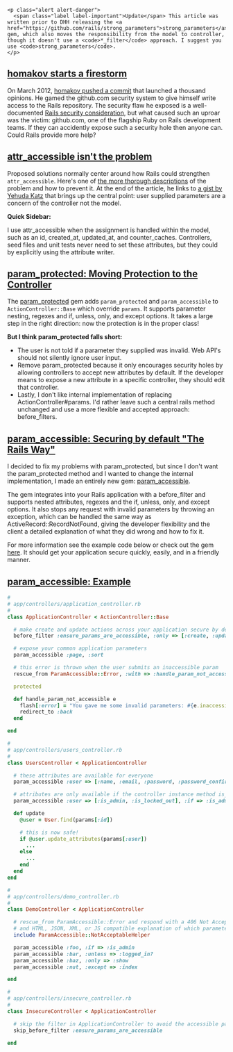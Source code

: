 ```raw
<p class="alert alert-danger">
  <span class="label label-important">Update</span> This article was written prior to DHH releasing the <a href="https://github.com/rails/strong_parameters">strong_parameters</a> gem, which also moves the responsibility from the model to controller, though it doesn't use a <code>*_filter</code> approach. I suggest you use <code>strong_parameters</code>.
</p>
```

## [homakov starts a firestorm](#homakov)

On March 2012, [homakov pushed a commit](https://github.com/rails/rails/commit/b83965785db1eec019edf1fc272b1aa393e6dc57) that launched a thousand opinions. He gamed the github.com security system to give himself write access to the Rails repository. The security flaw he exposed is a well-documented [Rails security consideration,](http://guides.rubyonrails.org/security.html#mass-assignment) but what caused such an uproar was the victim: github.com, one of the flagship Ruby on Rails development teams. If they can accidently expose such a security hole then anyone can. Could Rails provide more help?

## [attr_accessible isn't the problem](#attr_accessible)

Proposed solutions normally center around how Rails could strengthen `attr_accessible`. Here's one of [the more thorough descriptions](https://gist.github.com/1978709) of the problem and how to prevent it. At the end of the article, he links to [a gist by Yehuda Katz](https://gist.github.com/1974187) that brings up the central point: user supplied parameters are a concern of the controller not the model.

<p class="alert alert-notice">
  <strong>Quick Sidebar:</strong>

  I use attr_accessible when the assignment is handled within the model, such as an id, created_at, updated_at, and counter_caches. Controllers, seed files and unit tests never need to set these attributes, but they could by explicitly using the attribute writer.
</p>

## [param_protected: Moving Protection to the Controller](#param_protected)

The [param_protected](https://github.com/cjbottaro/param_protected) gem adds `param_protected` and `param_accessible` to `ActionController::Base` which override `params`. It supports parameter nesting, regexes and if, unless, only, and except options. It takes a large step in the right direction: now the protection is in the proper class!

__But I think param_protected falls short:__

* The user is not told if a parameter they supplied was invalid. Web API's should not silently ignore user input.
* Remove param_protected because it only encourages security holes by allowing controllers to accept new attributes by default. If the developer means to expose a new attribute in a specific controller, they should edit that controller.
* Lastly, I don't like internal implementation of replacing ActionController#params. I'd rather leave such a central rails method unchanged and use a more flexible and accepted approach: before_filters.

## [param_accessible: Securing by default "The Rails Way"](#param_accessible)

I decided to fix my problems with param_protected, but since I don't want the param_protected method and I wanted to change the internal implementation, I made an entirely new gem: [param_accessible](https://github.com/topdan/param_accessible).

The gem integrates into your Rails application with a before_filter and supports nested attributes, regexes and the if, unless, only, and except options. It also stops any request with invalid parameters by throwing an exception, which can be handled the same way as ActiveRecord::RecordNotFound, giving the developer flexibility and the client a detailed explanation of what they did wrong and how to fix it.

For more information see the example code below or check out the gem [here](https://github.com/topdan/param_accessible). It should get your application secure quickly, easily, and in a friendly manner.

## [param_accessible: Example](#examples)

```ruby
#
# app/controllers/application_controller.rb
#
class ApplicationController < ActionController::Base

  # make create and update actions across your application secure by default
  before_filter :ensure_params_are_accessible, :only => [:create, :update]

  # expose your common application parameters
  param_accessible :page, :sort

  # this error is thrown when the user submits an inaccessible param
  rescue_from ParamAccessible::Error, :with => :handle_param_not_accessible

  protected

  def handle_param_not_accessible e
    flash[:error] = "You gave me some invalid parameters: #{e.inaccessible_params.join(', ')}"
    redirect_to :back
  end

end
```

```ruby
#
# app/controllers/users_controller.rb
#
class UsersController < ApplicationController

  # these attributes are available for everyone
  param_accessible :user => [:name, :email, :password, :password_confirmation]

  # attributes are only available if the controller instance method is_admin? is true
  param_accessible :user => [:is_admin, :is_locked_out], :if => :is_admin?

  def update
    @user = User.find(params[:id])

    # this is now safe!
    if @user.update_attributes(params[:user])
      ...
    else
      ...
    end
  end
end
```

```ruby
#
# app/controllers/demo_controller.rb
#
class DemoController < ApplicationController

  # rescue_from ParamAccessible::Error and respond with a 406 Not Acceptable status
  # and HTML, JSON, XML, or JS compatible explanation of which parameters were invalid
  include ParamAccessible::NotAcceptableHelper

  param_accessible :foo, :if => :is_admin
  param_accessible :bar, :unless => :logged_in?
  param_accessible :baz, :only => :show
  param_accessible :nut, :except => :index

end
```

```ruby
#
# app/controllers/insecure_controller.rb
#
class InsecureController < ApplicationController

  # skip the filter in ApplicationController to avoid the accessible parameter checks
  skip_before_filter :ensure_params_are_accessible

end
```
